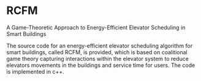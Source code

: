 # RCFM

A Game-Theoretic Approach to Energy-Efficient Elevator Scheduling in Smart Buildings

The source code for an energy-efficient elevator scheduling algorithm for smart buildings, called RCFM, is provided, which is based on coalitional game theory capturing interactions within the elevator system to reduce elevators movements in the buildings and service time for users. The code is implemented in c++.
